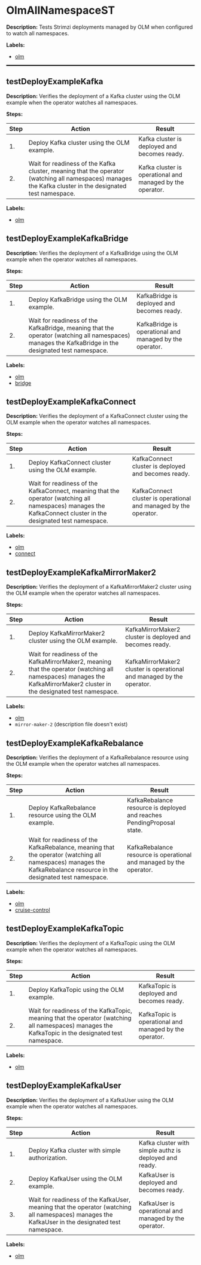 # OlmAllNamespaceST

**Description:** Tests Strimzi deployments managed by OLM when configured to watch all namespaces.

**Labels:**

* [olm](labels/olm.md)

<hr style="border:1px solid">

## testDeployExampleKafka

**Description:** Verifies the deployment of a Kafka cluster using the OLM example when the operator watches all namespaces.

**Steps:**

| Step | Action | Result |
| - | - | - |
| 1. | Deploy Kafka cluster using the OLM example. | Kafka cluster is deployed and becomes ready. |
| 2. | Wait for readiness of the Kafka cluster, meaning that the operator (watching all namespaces) manages the Kafka cluster in the designated test namespace. | Kafka cluster is operational and managed by the operator. |

**Labels:**

* [olm](labels/olm.md)


## testDeployExampleKafkaBridge

**Description:** Verifies the deployment of a KafkaBridge using the OLM example when the operator watches all namespaces.

**Steps:**

| Step | Action | Result |
| - | - | - |
| 1. | Deploy KafkaBridge using the OLM example. | KafkaBridge is deployed and becomes ready. |
| 2. | Wait for readiness of the KafkaBridge, meaning that the operator (watching all namespaces) manages the KafkaBridge in the designated test namespace. | KafkaBridge is operational and managed by the operator. |

**Labels:**

* [olm](labels/olm.md)
* [bridge](labels/bridge.md)


## testDeployExampleKafkaConnect

**Description:** Verifies the deployment of a KafkaConnect cluster using the OLM example when the operator watches all namespaces.

**Steps:**

| Step | Action | Result |
| - | - | - |
| 1. | Deploy KafkaConnect cluster using the OLM example. | KafkaConnect cluster is deployed and becomes ready. |
| 2. | Wait for readiness of the KafkaConnect, meaning that the operator (watching all namespaces) manages the KafkaConnect cluster in the designated test namespace. | KafkaConnect cluster is operational and managed by the operator. |

**Labels:**

* [olm](labels/olm.md)
* [connect](labels/connect.md)


## testDeployExampleKafkaMirrorMaker2

**Description:** Verifies the deployment of a KafkaMirrorMaker2 cluster using the OLM example when the operator watches all namespaces.

**Steps:**

| Step | Action | Result |
| - | - | - |
| 1. | Deploy KafkaMirrorMaker2 cluster using the OLM example. | KafkaMirrorMaker2 cluster is deployed and becomes ready. |
| 2. | Wait for readiness of the KafkaMirrorMaker2, meaning that the operator (watching all namespaces) manages the KafkaMirrorMaker2 cluster in the designated test namespace. | KafkaMirrorMaker2 cluster is operational and managed by the operator. |

**Labels:**

* [olm](labels/olm.md)
* `mirror-maker-2` (description file doesn't exist)


## testDeployExampleKafkaRebalance

**Description:** Verifies the deployment of a KafkaRebalance resource using the OLM example when the operator watches all namespaces.

**Steps:**

| Step | Action | Result |
| - | - | - |
| 1. | Deploy KafkaRebalance resource using the OLM example. | KafkaRebalance resource is deployed and reaches PendingProposal state. |
| 2. | Wait for readiness of the KafkaRebalance, meaning that the operator (watching all namespaces) manages the KafkaRebalance resource in the designated test namespace. | KafkaRebalance resource is operational and managed by the operator. |

**Labels:**

* [olm](labels/olm.md)
* [cruise-control](labels/cruise-control.md)


## testDeployExampleKafkaTopic

**Description:** Verifies the deployment of a KafkaTopic using the OLM example when the operator watches all namespaces.

**Steps:**

| Step | Action | Result |
| - | - | - |
| 1. | Deploy KafkaTopic using the OLM example. | KafkaTopic is deployed and becomes ready. |
| 2. | Wait for readiness of the KafkaTopic, meaning that the operator (watching all namespaces) manages the KafkaTopic in the designated test namespace. | KafkaTopic is operational and managed by the operator. |

**Labels:**

* [olm](labels/olm.md)


## testDeployExampleKafkaUser

**Description:** Verifies the deployment of a KafkaUser using the OLM example when the operator watches all namespaces.

**Steps:**

| Step | Action | Result |
| - | - | - |
| 1. | Deploy Kafka cluster with simple authorization. | Kafka cluster with simple authz is deployed and ready. |
| 2. | Deploy KafkaUser using the OLM example. | KafkaUser is deployed and becomes ready. |
| 3. | Wait for readiness of the KafkaUser, meaning that the operator (watching all namespaces) manages the KafkaUser in the designated test namespace. | KafkaUser is operational and managed by the operator. |

**Labels:**

* [olm](labels/olm.md)


